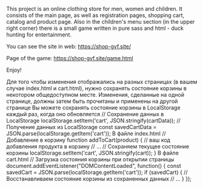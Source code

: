 This project is an online clothing store for men, women and children. It consists of the main page, as well as registration pages, shopping cart, catalog and product page. Also in the children's menu section (in the upper right corner) there is a small game written in pure sass and html - duck hunting for entertainment.

You can see the site in web: https://shop-gvf.site/

Page of the game: https://shop-gvf.site/game.html

Enjoy!


Для того чтобы изменения отображались на разных страницах (в вашем случае index.html и cart.html), нужно сохранять состояние корзины в некотором общедоступном месте. Изменения, сделанные на одной странице, должны затем быть прочитаны и применены на другой странице
Вы можете сохранять состояние корзины в LocalStorage каждый раз, когда оно обновляется
// Сохранение данных в LocalStorage
localStorage.setItem('cart', JSON.stringify(cartData));
// Получение данных из LocalStorage
const savedCartData = JSON.parse(localStorage.getItem('cart'));
В файле index.html
// Добавление в корзину
function addToCart(product) {
// ваш код добавления продукта в корзину
// ...
// Сохраняем текущее состояние корзины
localStorage.setItem('cart', JSON.stringify(cart));
}
В файле cart.html
// Загрузка состояния корзины при открытии страницы
document.addEventListener("DOMContentLoaded", function() {
const savedCart = JSON.parse(localStorage.getItem('cart'));
if (savedCart) {
// Восстанавливаем состояние корзины из сохраненных данных
// ...
}
});

 